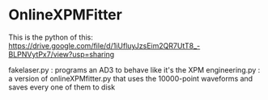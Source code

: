 # OnlineXPMFitter
This is the python of this: https://drive.google.com/file/d/1iUfluyJzsEim2QR7UtT8_-BLPNVytPx7/view?usp=sharing

fakelaser.py : programs an AD3 to behave like it's the XPM
engineering.py : a version of onlineXPMfitter.py that uses the 10000-point waveforms and saves every one of them to disk

